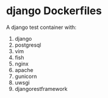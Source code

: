# django Dockerfiles
A django test container with:

1. django
1. postgresql
1. vim
1. fish
1. nginx
1. apache
1. gunicorn
1. uwsgi
1. djangorestframework